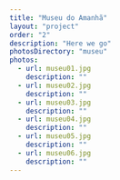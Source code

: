 ```yaml
---
title: "Museu do Amanhã"
layout: "project"
order: "2"
description: "Here we go"
photosDirectory: "museu"
photos:
  - url: museu01.jpg
    description: ""
  - url: museu02.jpg
    description: ""
  - url: museu03.jpg
    description: ""
  - url: museu04.jpg
    description: ""
  - url: museu05.jpg
    description: ""
  - url: museu06.jpg
    description: ""
---
```


